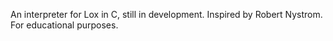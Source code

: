 An interpreter for Lox in C, still in development. Inspired by Robert Nystrom.
For educational purposes.